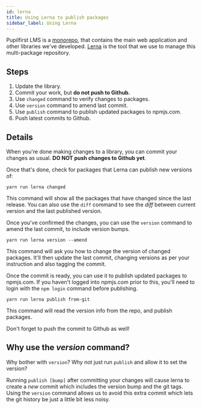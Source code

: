 ```yaml
---
id: lerna
title: Using Lerna to publish packages
sidebar_label: Using Lerna
---
```


Pupilfirst LMS is a [monorepo](https://en.wikipedia.org/wiki/Monorepo), that contains the main web application and other
libraries we've developed. [Lerna](https://github.com/lerna/lerna) is the tool that we use to manage this multi-package
repository.

## Steps

1. Update the library.
2. Commit your work, but **do not push to Github.**
3. Use `changed` command to verify changes to packages.
4. Use `version` command to amend last commit.
5. Use `publish` command to publish updated packages to npmjs.com.
6. Push latest commits to Github.

## Details

When you're done making changes to a library, you can commit your changes as usual. **DO NOT push changes to Github
yet**.

Once that's done, check for packages that Lerna can publish new versions of:

    yarn run lerna changed

This command will show all the packages that have changed since the last release. You can also use the `diff` command to
see the _diff_ between current version and the last published version.

Once you've confirmed the changes, you can use the `version` command to amend the last commit, to include version bumps.

    yarn run lerna version --amend

This command will ask you how to change the version of changed packages. It'll then update the last commit, changing
versions as per your instruction and also tagging the commit.

Once the commit is ready, you can use it to publish updated packages to npmjs.com. If you haven't logged into npmjs.com
prior to this, you'll need to login with the `npm login` command before publishing.

    yarn run lerna publish from-git

This command will read the version info from the repo, and publish packages.

Don't forget to push the commit to Github as well!

## Why use the _version_ command?

Why bother with `version`? Why not just run `publish` and allow it to set the version?

Running `publish [bump]` after committing your changes will cause lerna to create a _new_ commit which includes the
version bump and the git tags. Using the `version` command allows us to avoid this extra commit which lets the git
history be just a little bit less noisy.
